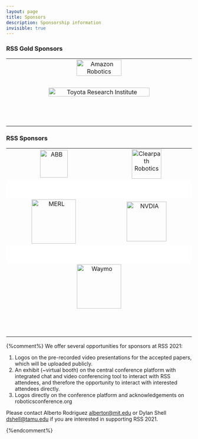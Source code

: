 ```yaml
---
layout: page
title: Sponsors
description: Sponsorship information
invisible: true
---
```


### RSS Gold Sponsors

<table width="100%" class="center">
<tr>
<td style="width: 20%; text-align: center; padding-bottom: 30px;">
<a href="https://www.amazon.science/">
  <img width="50%" src="{{ site.baseurl }}/images/sponsors/amazon_logo_RGB.png"
       alt="Amazon Robotics"/></a>
</td>
</tr>
<tr>
<td style="width: 20%; text-align: center; padding-bottom: 10px;">
<a href="http://www.tri.global/">
  <img width="75%"  style="padding-bottom:70px;" src="{{ site.baseurl }}/images/sponsors/tri.png"
       alt="Toyota Research Institute"/> </a>
</td>
</tr>
</table>





### RSS Sponsors
<table width="100%" class="center">
<tr>
<td style="width: 20%; text-align: center;">
<a href="https://global.abb/">
  <img height="75px;" src="{{ site.baseurl }}/images/sponsors/abblogo.png"
       alt="ABB"/> </a>
</td>

<td style="width: 20%; text-align: center;">
<a href="https://clearpathrobotics.com/">
  <img height="80px;" src="{{ site.baseurl }}/images/sponsors/Clearpath-Logo-Q309---Short-Run_Colour_Trans.png"
       alt="Clearpath Robotics"/>
</a>
</td>

</tr>
<tr style="border-top: solid white 50px;" >

<td style="width: 20%; text-align: center;">
<a href="https://www.merl.com/">
  <img height="120px;" src="{{ site.baseurl }}/images/sponsors/merl.png"
       alt="MERL"/> </a>
</td>


<td style="width: 20%; text-align: center;">
<a href="https://www.nvidia.com/en-us/research/">
  <img height="108px;" src="{{ site.baseurl }}/images/sponsors/nvidia.png"
       alt="NVDIA"/> </a>
</td>

</tr>
<tr style="border-top: solid white 50px;" >

<td style="width: 20%; text-align: center;" colspan=2>
<a href="https://waymo.com/">
  <img height="120px;" src="{{ site.baseurl }}/images/sponsors/Waymo.png"
       alt="Waymo"/> </a>
</td>
</tr>



<tr>
<td style="padding-bottom:70px;"> </td>
<td style="padding-bottom:70px;"> </td>
</tr>
</table>

{%comment%}
We offer several opportunities for sponsors at RSS 2021:

1. Logos on the pre-recorded video presentations for the accepted papers, which will be uploaded publicly.
2. An exhibit (~virtual booth) on the central conference platform with integrated chat and video conferencing tool to interact with RSS attendees, and therefore the opportunity to interact with interested attendees directly.
3. Logos directly on the conference platform and acknowledgements on
roboticsconference.org

Please contact Alberto Rodriguez <albertor@mit.edu> or Dylan Shell <dshell@tamu.edu> if you are interested in supporting RSS 2021.

{%endcomment%}






